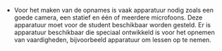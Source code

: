 * Voor het maken van de opnames is vaak apparatuur nodig zoals een goede camera, een statief en één of meerdere microfoons. Deze apparatuur moet voor de student beschikbaar worden gesteld. Er is apparatuur beschikbaar die speciaal ontwikkeld is voor het opnemen van vaardigheden, bijvoorbeeld apparatuur om lessen op te nemen.
